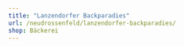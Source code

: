 ```yaml
---
title: "Lanzendorfer Backparadies"
url: /neudrossenfeld/lanzendorfer-backparadies/
shop: Bäckerei
---
```

